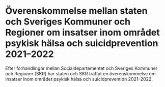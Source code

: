 # Överenskommelse mellan staten och Sveriges Kommuner och Regioner om insatser inom området psykisk hälsa och suicidprevention 2021–2022

Efter förhandlingar mellan Socialdepartementet och Sveriges Kommuner och Regioner (SKR) har staten och SKR träffat en överenskommelse om insatser inom området psykisk hälsa och suicidprevention 2021–2022\.
